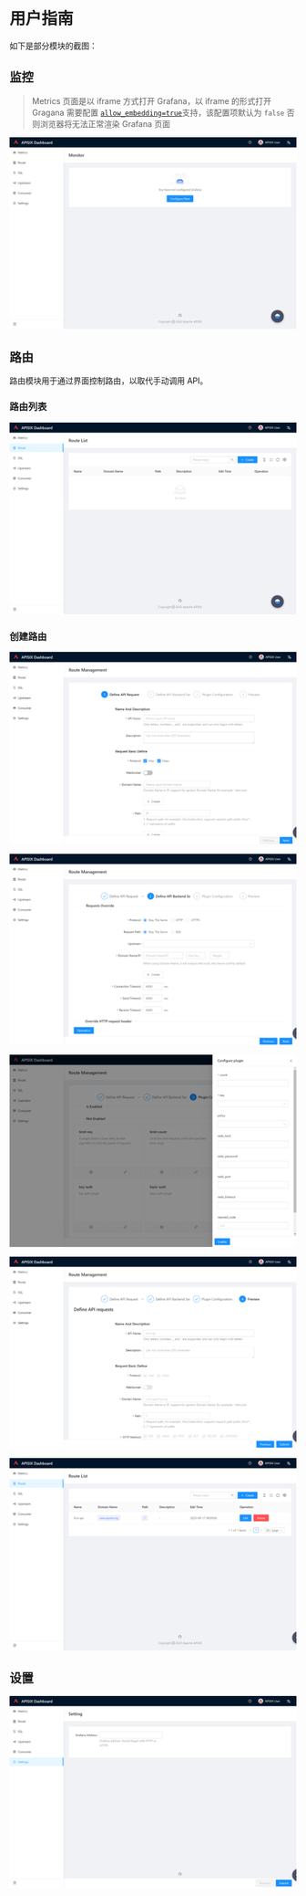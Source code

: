 <!--
#
# Licensed to the Apache Software Foundation (ASF) under one or more
# contributor license agreements.  See the NOTICE file distributed with
# this work for additional information regarding copyright ownership.
# The ASF licenses this file to You under the Apache License, Version 2.0
# (the "License"); you may not use this file except in compliance with
# the License.  You may obtain a copy of the License at
#
#     http://www.apache.org/licenses/LICENSE-2.0
#
# Unless required by applicable law or agreed to in writing, software
# distributed under the License is distributed on an "AS IS" BASIS,
# WITHOUT WARRANTIES OR CONDITIONS OF ANY KIND, either express or implied.
# See the License for the specific language governing permissions and
# limitations under the License.
#
-->

# 用户指南

如下是部分模块的截图：

## 监控

> Metrics 页面是以 iframe 方式打开 Grafana，以 iframe 的形式打开 Gragana 需要配置 [`allow_embedding=true`](https://grafana.com/docs/grafana/latest/administration/configuration/#allow_embedding)支持，该配置项默认为 `false` 否则浏览器将无法正常渲染 Grafana 页面

![metrics-en](./images/metrics-en.png)

## 路由

路由模块用于通过界面控制路由，以取代手动调用 API。

### 路由列表

![route-list](./images/route-list-en.png)

### 创建路由

![route-create-step1-en](./images/route-create-step1-en.png)

![route-create-step2-en](./images/route-create-step2-en.png)

![route-create-step3-en](./images/route-create-step3-en.png)

![route-create-step4-en](./images/route-create-step4-en.png)

![route-create-done-list-en](./images/route-create-done-list-en.png)

## 设置

![setting](./images/setting-en.png)
